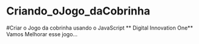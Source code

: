 # Criando_oJogo_daCobrinha
 #Criar o Jogo da cobrinha usando o JavaScript 
 ** Digital Innovation One**
 Vamos Melhorar esse jogo...
